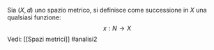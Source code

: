 Sia $(X,d)$ uno spazio metrico, si definisce come successione in $X$ una qualsiasi funzione:$$x:N\to X$$
Vedi: [[Spazi metrici]]
#analisi2 